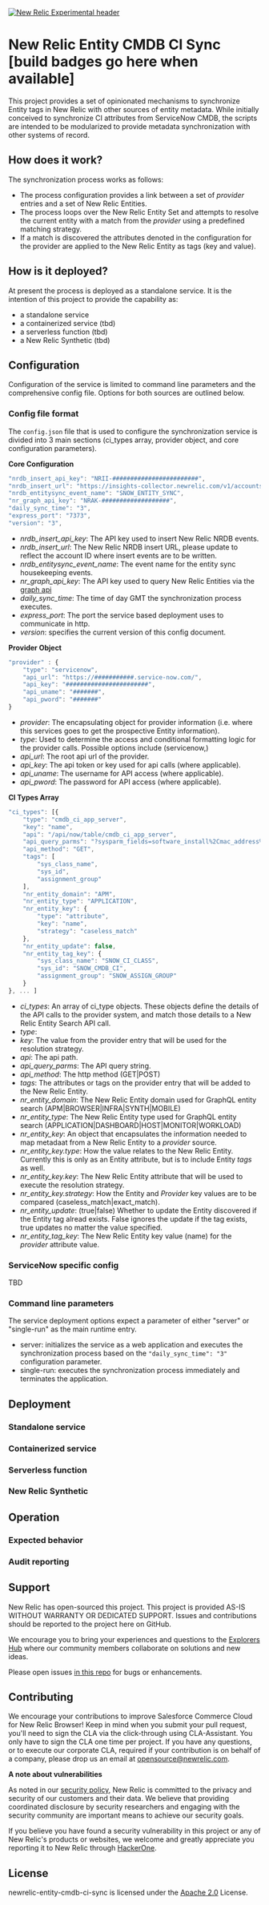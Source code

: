 [![New Relic Experimental header](https://github.com/newrelic/opensource-website/raw/master/src/images/categories/Experimental.png)](https://opensource.newrelic.com/oss-category/#new-relic-experimental)

# New Relic Entity CMDB CI Sync [build badges go here when available]

This project provides a set of opinionated mechanisms to synchronize Entity tags in New Relic with other sources of entity metadata. While initially conceived to synchronize CI attributes from ServiceNow CMDB, the scripts are intended to be modularized to provide metadata synchronization with other systems of record. 

## How does it work?

The synchronization process works as follows:
- The process configuration provides a link between a set of _provider_ entries and a set of New Relic Entities. 
- The process loops over the New Relic Entity Set and attempts to resolve the current entity with a match from the _provider_ using a predefined matching strategy. 
- If a match is discovered the attributes denoted in the configuration for the provider are applied to the New Relic Entity as tags (key and value).  

## How is it deployed?

At present the process is deployed as a standalone service. It is the intention of this project to provide the capability as:
- a standalone service
- a containerized service (tbd)
- a serverless function (tbd)
- a New Relic Synthetic (tbd)

## Configuration

Configuration of the service is limited to command line parameters and the comprehensive config file. Options for both sources are outlined below. 

### Config file format
The ```config.json``` file that is used to configure the synchronization service is divided into 3 main sections (ci_types array, provider object, and core configuration parameters).

**Core Configuration**

```javascript
"nrdb_insert_api_key": "NRII-########################",
"nrdb_insert_url": "https://insights-collector.newrelic.com/v1/accounts/#######/events",
"nrdb_entitysync_event_name": "SNOW_ENTITY_SYNC",
"nr_graph_api_key": "NRAK-###################",
"daily_sync_time": "3",
"express_port": "7373",
"version": "3",
```
- _nrdb_insert_api_key_: The API key used to insert New Relic NRDB events.
- _nrdb_insert_url_: The New Relic NRDB insert URL, please update to reflect the account ID where insert events are to be written.
- _nrdb_entitysync_event_name_: The event name for the entity sync housekeeping events.  
- _nr_graph_api_key_: The API key used to query New Relic Entities via the [graph api](https://api.newrelic.com/graphiql?#query=) 
- _daily_sync_time_: The time of day GMT the synchronization process executes.
- _express_port_: The port the service based deployment uses to communicate in http.
- _version_: specifies the current version of this config document.
  
**Provider Object**

```javascript 
"provider" : {
    "type": "servicenow",
    "api_url": "https://###########.service-now.com/",
    "api_key": "#######################",
    "api_uname": "#######",
    "api_pword": "#######"
}
```
- _provider_: The encapsulating object for provider information (i.e. where this services goes to get the prospective Entity information).
- _type_: Used to determine the access and conditional formatting logic for the provider calls. Possible options include (servicenow,)
- _api_url_: The root api url of the provider.
- _api_key_: The api token or key used for api calls (where applicable). 
- _api_uname_: The username for API access (where applicable). 
- _api_pword_: The password for API access (where applicable).

**CI Types Array**

```javascript 
"ci_types": [{
    "type": "cmdb_ci_app_server",
    "key": "name",
    "api": "/api/now/table/cmdb_ci_app_server",
    "api_query_parms": "?sysparm_fields=software_install%2Cmac_address%2Cowned_by%2Cattributes%2Ccorrelation_id%2Ccost_center%2Cu_recovery_plan_name%2Csys_id%2Csys_tags%2Csys_class_name%2Cname%2Csupported_by%2Csubcategory%2Cassignment_group%2Ccategory%2Cip_address%2Casset_tag%2Crunning_process%2Crunning_process_key_parameters%2Crp_command_hash",
    "api_method": "GET",
    "tags": [
        "sys_class_name",
        "sys_id",
        "assignment_group"
    ],
    "nr_entity_domain": "APM",
    "nr_entity_type": "APPLICATION",
    "nr_entity_key": {
        "type": "attribute",
        "key": "name",
        "strategy": "caseless_match"
    },
    "nr_entity_update": false,
    "nr_entity_tag_key": {
        "sys_class_name": "SNOW_CI_CLASS",
        "sys_id": "SNOW_CMDB_CI",
        "assignment_group": "SNOW_ASSIGN_GROUP"
    }
}, ... ]
```
- _ci_types_: An array of ci_type objects. These objects define the details of the API calls to the provider system, and match those details to a New Relic Entity Search API call. 
- _type_: 
- _key_: The value from the provider entry that will be used for the resolution strategy.
- _api_: The api path.
- _api_query_parms_: The API query string. 
- _api_method_: The http method (GET|POST)
- _tags_: The attributes or tags on the provider entry that will be added to the New Relic Entity.
- _nr_entity_domain_: The New Relic Entity domain used for GraphQL entity search (APM|BROWSER|INFRA|SYNTH|MOBILE)
- _nr_entity_type_: The New Relic Entity type used for GraphQL entity search (APPLICATION|DASHBOARD|HOST|MONITOR|WORKLOAD)
- _nr_entity_key_: An object that encapsulates the information needed to map metadaat from a New Relic Entity to a _provider_ source. 
- _nr_entity_key.type_: How the value relates to the New Relic Entity. Currently this is only as an Entity attribute, but is to include Entity _tags_ as well. 
- _nr_entity_key.key_: The New Relic Entity attribute that will be used to execute the resolution strategy.
- _nr_entity_key.strategy_: How the Entity and _Provider_ key values are to be compared (caseless_match|exact_match).
- _nr_entity_update_: (true|false) Whether to update the Entity discovered if the Entity tag alread exists. False ignores the update if the tag exists, true updates no matter the value specified.  
- _nr_entity_tag_key_: The New Relic Entity key value (name) for the _provider_ attribute value.

### ServiceNow specific config

TBD

### Command line parameters

The service deployment options expect a parameter of either "server" or "single-run" as the main runtime entry. 
- server: initializes the service as a web application and executes the synchronization process based on the ```"daily_sync_time": "3"``` configuration parameter.
- single-run: executes the synchronization process immediately and terminates the application.


## Deployment

### Standalone service

### Containerized service

### Serverless function

### New Relic Synthetic

## Operation

### Expected behavior

### Audit reporting

## Support

New Relic has open-sourced this project. This project is provided AS-IS WITHOUT WARRANTY OR DEDICATED SUPPORT. Issues and contributions should be reported to the project here on GitHub.

We encourage you to bring your experiences and questions to the [Explorers Hub](https://discuss.newrelic.com) where our community members collaborate on solutions and new ideas.

Please open issues [in this repo](https://github.com/newrelic-experimental/newrelic-entity-cmdb-ci-sync/issues) for bugs or enhancements.  

## Contributing

We encourage your contributions to improve Salesforce Commerce Cloud for New Relic Browser! Keep in mind when you submit your pull request, you'll need to sign the CLA via the click-through using CLA-Assistant. You only have to sign the CLA one time per project. If you have any questions, or to execute our corporate CLA, required if your contribution is on behalf of a company, please drop us an email at opensource@newrelic.com.

**A note about vulnerabilities**

As noted in our [security policy](../../security/policy), New Relic is committed to the privacy and security of our customers and their data. We believe that providing coordinated disclosure by security researchers and engaging with the security community are important means to achieve our security goals.

If you believe you have found a security vulnerability in this project or any of New Relic's products or websites, we welcome and greatly appreciate you reporting it to New Relic through [HackerOne](https://hackerone.com/newrelic).

## License

newrelic-entity-cmdb-ci-sync is licensed under the [Apache 2.0](http://apache.org/licenses/LICENSE-2.0.txt) License.

